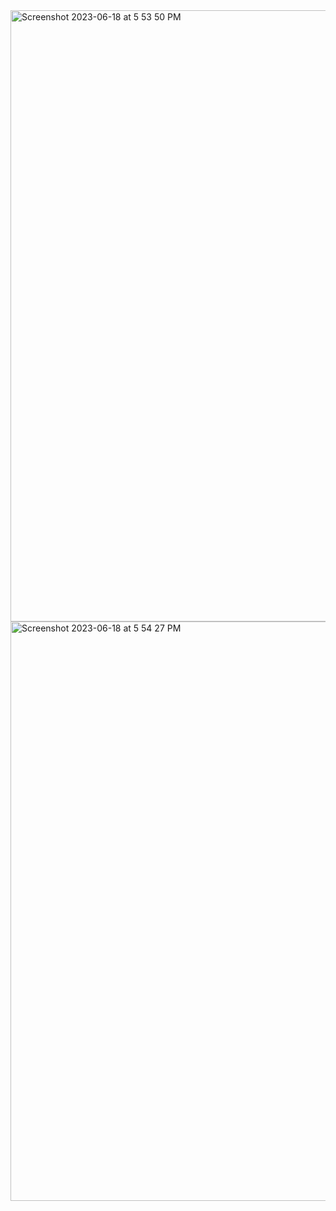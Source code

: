 <img width="978" alt="Screenshot 2023-06-18 at 5 53 50 PM" src="https://github.com/AAYUSH-droid/TIF-SDE-ASSIGNMENT/assets/76835619/fc02359d-3318-4a45-8216-4e468b6ec781">
<img width="927" alt="Screenshot 2023-06-18 at 5 54 27 PM" src="https://github.com/AAYUSH-droid/TIF-SDE-ASSIGNMENT/assets/76835619/8dd4d714-bcc8-4840-bf66-c510225d1e9c">
